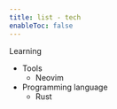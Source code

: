 ```yaml
---
title: list - tech
enableToc: false
---
```


Learning
- Tools
	- Neovim
- Programming language
	- Rust